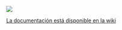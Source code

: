 ![](https://github.com/myTeachingURJC/2018-19-LTAW/raw/master/Portada/Portada.png)

[La documentación está disponible en la wiki](https://github.com/myTeachingURJC/2018-19-LTAW/wiki)
